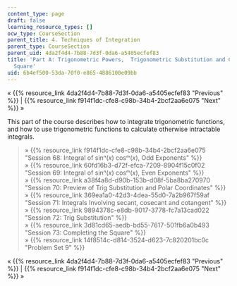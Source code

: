 ```yaml
---
content_type: page
draft: false
learning_resource_types: []
ocw_type: CourseSection
parent_title: 4. Techniques of Integration
parent_type: CourseSection
parent_uid: 4da2f4d4-7b88-7d3f-0da6-a5405ecfef83
title: 'Part A: Trigonometric Powers,  Trigonometric Substitution and Completing the
  Square'
uid: 6b4ef500-53da-70f0-e865-4886100e09bb
---
```

« {{% resource_link 4da2f4d4-7b88-7d3f-0da6-a5405ecfef83 "Previous" %}} | {{% resource_link f914f1dc-cfe8-c98b-34b4-2bcf2aa6e075 "Next" %}} »

This part of the course describes how to integrate trigonometric functions, and how to use trigonometric functions to calculate otherwise intractable integrals.

> » {{% resource_link f914f1dc-cfe8-c98b-34b4-2bcf2aa6e075 "Session 68: Integral of sinⁿ(*x*) cosᵐ(*x*), Odd Exponents" %}}   
> » {{% resource_link 60fd16b3-d72f-efca-7209-8904f15c0f02 "Session 69: Integral of sinⁿ(*x*) cosᵐ(*x*), Even Exponents" %}}  
> » {{% resource_link a38f4a8d-d90b-153b-d08f-5ba8ba270970 "Session 70: Preview of Trig Substitution and Polar Coordinates" %}}  
> » {{% resource_link 369ea1a0-42d3-4dea-55d0-7a2b967f59af "Session 71: Integrals Involving secant, cosecant and cotangent" %}}  
> » {{% resource_link 9894378c-e8db-9017-3778-fc7a13cad022 "Session 72: Trig Substitution" %}}  
> » {{% resource_link 3d81cd65-aedb-bd55-7617-501fb6a0b493 "Session 73: Completing the Square" %}}  
> » {{% resource_link 14f8514c-d814-3524-d623-7c820201bc0c "Problem Set 9" %}}

« {{% resource_link 4da2f4d4-7b88-7d3f-0da6-a5405ecfef83 "Previous" %}} | {{% resource_link f914f1dc-cfe8-c98b-34b4-2bcf2aa6e075 "Next" %}} »